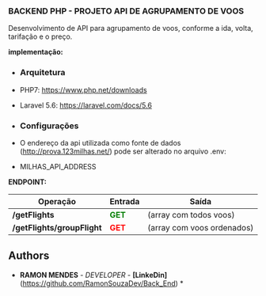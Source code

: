 ### BACKEND PHP - PROJETO API DE AGRUPAMENTO DE VOOS
Desenvolvimento de API para agrupamento de voos, conforme a ida, volta, tarifação e o preço.

**implementação:**

- ### Arquitetura 
- PHP7: https://www.php.net/downloads
- Laravel 5.6: https://laravel.com/docs/5.6

- ### Configurações
- O endereço da api utilizada como fonte de dados (http://prova.123milhas.net/) pode ser alterado no arquivo .env:
- MILHAS_API_ADDRESS

**ENDPOINT:**

| Operação        | Entrada      | Saída |
| ------|-----|-----|
| **/getFlights**<br> | <span style="color:green">**GET**</span>  |  (array com todos voos)    | 
| **/getFlights/groupFlight**<br>  |  <span style="color:red">**GET**</span> |  (array com voos ordenados) |


## Authors

* **RAMON MENDES** - *DEVELOPER* - **[LinkeDin]**(https://github.com/RamonSouzaDev/Back_End) \* 